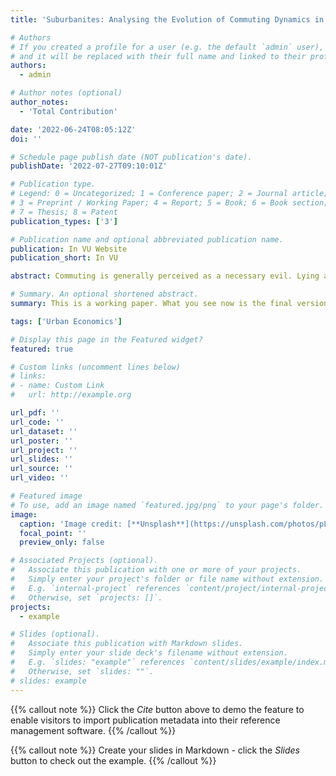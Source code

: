 ```yaml
---
title: 'Suburbanites: Analysing the Evolution of Commuting Dynamics in The Netherlands'

# Authors
# If you created a profile for a user (e.g. the default `admin` user), write the username (folder name) here
# and it will be replaced with their full name and linked to their profile.
authors:
  - admin

# Author notes (optional)
author_notes:
  - 'Total Contribution'

date: '2022-06-24T08:05:12Z'
doi: ''

# Schedule page publish date (NOT publication's date).
publishDate: '2022-07-27T09:10:01Z'

# Publication type.
# Legend: 0 = Uncategorized; 1 = Conference paper; 2 = Journal article;
# 3 = Preprint / Working Paper; 4 = Report; 5 = Book; 6 = Book section;
# 7 = Thesis; 8 = Patent
publication_types: ['3']

# Publication name and optional abbreviated publication name.
publication: In VU Website
publication_short: In VU

abstract: Commuting is generally perceived as a necessary evil. Lying at the intersection of two different areas of economics, labour and urban, we find a complex system that interweaves housing and work locations. This paper studies the evolution of the transport behaviour of commuting agents in the last decade to observe the distribution of employees and employers. We also ascertain the presence of the COVID-19 effect on commuting behaviour, estimate its impact and provide an analysis of its implication. Stemming out of these objectives, we make use of spatial panel data from The Netherlands over the last decade. The gravity model of migration was chosen to perform this analysis. It was found that the previously observed trends have not been exacerbated nor slowed by the COVID-19 pandemic. Overall, a dispersion dynamic has been observed where agents have either relocated or changed jobs. Furthermore, the distance decay has been increasing, corroborating the dispersion phenomenon. Therefore, the pape provides a brief introduction to the analysis of distance decay regarding commuTing behaviour in The Netherlands. Thereby, leaving the use of advanced panel data models to account for the time and spatial lags yet to come.

# Summary. An optional shortened abstract.
summary: This is a working paper. What you see now is the final version that I developed as my final paper for my second year of my BSc in Economics. However, I am expanding this work on my Research Assistantship at the Spatial Economics department of the my alma mater. I hope to publish an updated version by the end of August 2022.

tags: ['Urban Economics']

# Display this page in the Featured widget?
featured: true

# Custom links (uncomment lines below)
# links:
# - name: Custom Link
#   url: http://example.org

url_pdf: ''
url_code: ''
url_dataset: ''
url_poster: ''
url_project: ''
url_slides: ''
url_source: ''
url_video: ''

# Featured image
# To use, add an image named `featured.jpg/png` to your page's folder.
image:
  caption: 'Image credit: [**Unsplash**](https://unsplash.com/photos/pLCdAaMFLTE)'
  focal_point: ''
  preview_only: false

# Associated Projects (optional).
#   Associate this publication with one or more of your projects.
#   Simply enter your project's folder or file name without extension.
#   E.g. `internal-project` references `content/project/internal-project/index.md`.
#   Otherwise, set `projects: []`.
projects:
  - example

# Slides (optional).
#   Associate this publication with Markdown slides.
#   Simply enter your slide deck's filename without extension.
#   E.g. `slides: "example"` references `content/slides/example/index.md`.
#   Otherwise, set `slides: ""`.
# slides: example
---
```

{{% callout note %}}
Click the _Cite_ button above to demo the feature to enable visitors to import publication metadata into their reference management software.
{{% /callout %}}

{{% callout note %}}
Create your slides in Markdown - click the _Slides_ button to check out the example.
{{% /callout %}}
